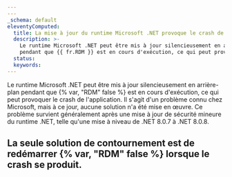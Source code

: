 ```yaml
---
---
_schema: default
eleventyComputed:
  title: La mise à jour du runtime Microsoft .NET provoque le crash de {{ fr.RDM }}
  description: >-
    Le runtime Microsoft .NET peut être mis à jour silencieusement en arrière-plan
    pendant que {{ fr.RDM }} est en cours d'exécution, ce qui peut provoquer le crash de l'application.
  status:
  keywords:
---
```

Le runtime Microsoft .NET peut être mis à jour silencieusement en arrière-plan pendant que {% var, "RDM" false %} est en cours d'exécution, ce qui peut provoquer le crash de l'application. Il s'agit d'un problème connu chez Microsoft, mais à ce jour, aucune solution n'a été mise en œuvre. Ce problème survient généralement après une mise à jour de sécurité mineure du runtime .NET, telle qu'une mise à niveau de .NET 8.0.7 à .NET 8.0.8.

La seule solution de contournement est de redémarrer {% var, "RDM" false %} lorsque le crash se produit.
---
